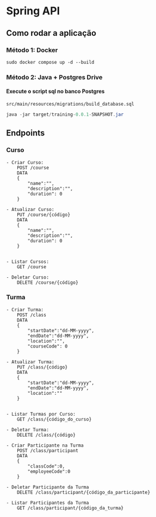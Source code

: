# Spring API

## Como rodar a aplicação

### Método 1: Docker

```docker
sudo docker compose up -d --build
```

### Método 2: Java + Postgres Drive

#### Execute o script sql no banco Postgres

```shell
src/main/resources/migrations/build_database.sql
```

```java
java -jar target/training-0.0.1-SNAPSHOT.jar
```

## Endpoints

### Curso

    - Criar Curso:
        POST /course
        DATA
        {
            "name":"",
            "description":"",
            "duration": 0
        }

    - Atualizar Curso:
        PUT /course/{código}
        DATA
        {
            "name":"",
            "description":"",
            "duration": 0
        }


    - Listar Cursos:
        GET /course

    - Deletar Curso:
        DELETE /course/{código}

### Turma

    - Criar Turma:
        POST /class
        DATA
        {
            "startDate":"dd-MM-yyyy",
            "endDate":"dd-MM-yyyy",
            "location":"",
            "courseCode": 0
        }

    - Atualizar Turma:
        PUT /class/{código}
        DATA
        {
            "startDate":"dd-MM-yyyy",
            "endDate":"dd-MM-yyyy",
            "location":""
        }


    - Listar Turmas por Curso:
        GET /class/{código_do_curso}

    - Deletar Turma:
        DELETE /class/{código}

    - Criar Participante na Turma
        POST /class/participant
        DATA
        {
            "classCode":0,
            "employeeCode":0
        }

    - Deletar Participante da Turma
        DELETE /class/participant/{código_da_participante}

    - Listar Participantes da Turma
        GET /class/participant/{código_da_turma}
